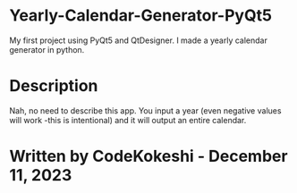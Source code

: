 # Yearly-Calendar-Generator-PyQt5
My first project using PyQt5 and QtDesigner. I made a yearly calendar generator in python.

# Description
Nah, no need to describe this app. You input a year (even negative values will work -this is intentional) and it will output an entire calendar.

# Written by CodeKokeshi - December 11, 2023
